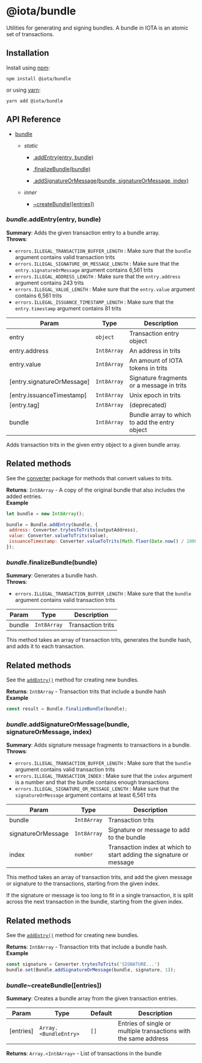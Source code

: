 # @iota/bundle

Utilities for generating and signing bundles.
A bundle in IOTA is an atomic set of transactions.

## Installation

Install using [npm](https://www.npmjs.org/):
```
npm install @iota/bundle
```

or using [yarn](https://yarnpkg.com/):

```
yarn add @iota/bundle
```

## API Reference

    
* [bundle](#module_bundle)

    * _static_
        * [.addEntry(entry, bundle)](#module_bundle.addEntry)

        * [.finalizeBundle(bundle)](#module_bundle.finalizeBundle)

        * [.addSignatureOrMessage(bundle, signatureOrMessage, index)](#module_bundle.addSignatureOrMessage)

    * _inner_
        * [~createBundle([entries])](#module_bundle..createBundle)


<a name="module_bundle.addEntry"></a>

### *bundle*.addEntry(entry, bundle)
**Summary**: Adds the given transaction entry to a bundle array.  
**Throws**:

- <code>errors.ILLEGAL\_TRANSACTION\_BUFFER\_LENGTH</code> : Make sure that the `bundle` argument contains valid transaction trits
- <code>errors.ILLEGAL\_SIGNATURE\_OR\_MESSAGE\_LENGTH</code> : Make sure that the `entry.signatureOrMessage` argument contains 6,561 trits
- <code>errors.ILLEGAL\_ADDRESS\_LENGTH</code> : Make sure that the `entry.address` argument contains 243 trits
- <code>errors.ILLEGAL\_VALUE\_LENGTH</code> : Make sure that the `entry.value` argument contains 6,561 trits
- <code>errors.ILLEGAL\_ISSUANCE\_TIMESTAMP\_LENGTH</code> : Make sure that the `entry.timestamp` argument contains 81 trits


| Param | Type | Description |
| --- | --- | --- |
| entry | <code>object</code> | Transaction entry object |
| entry.address | <code>Int8Array</code> | An address in trits |
| entry.value | <code>Int8Array</code> | An amount of IOTA tokens in trits |
| [entry.signatureOrMessage] | <code>Int8Array</code> | Signature fragments or a message in trits |
| [entry.issuanceTimestamp] | <code>Int8Array</code> | Unix epoch in trits |
| [entry.tag] | <code>Int8Array</code> | (deprecated) |
| bundle | <code>Int8Array</code> | Bundle array to which to add the entry object |

Adds transaction trits in the given entry object to a given bundle array.

## Related methods

See the [converter](https://github.com/iotaledger/iota.js/tree/next/packages/converter) package for methods that convert values to trits.

**Returns**: <code>Int8Array</code> - A copy of the original bundle that also includes the added entries.  
**Example**  
```js
let bundle = new Int8Array();

bundle = Bundle.addEntry(bundle, {
 address: Converter.trytesToTrits(outputAddress),
 value: Converter.valueToTrits(value),
 issuanceTimestamp: Converter.valueToTrits(Math.floor(Date.now() / 1000));
});
```
<a name="module_bundle.finalizeBundle"></a>

### *bundle*.finalizeBundle(bundle)
**Summary**: Generates a bundle hash.  
**Throws**:

- <code>errors.ILLEGAL\_TRANSACTION\_BUFFER\_LENGTH</code> : Make sure that the `bundle` argument contains valid transaction trits


| Param | Type | Description |
| --- | --- | --- |
| bundle | <code>Int8Array</code> | Transaction trits |

This method takes an array of transaction trits, generates the bundle hash, and adds it to each transaction.

## Related methods

See the [`addEntry()`](#module_bundle.addEntry) method for creating new bundles.

**Returns**: <code>Int8Array</code> - Transaction trits that include a bundle hash  
**Example**  
```js
const result = Bundle.finalizeBundle(bundle);
```
<a name="module_bundle.addSignatureOrMessage"></a>

### *bundle*.addSignatureOrMessage(bundle, signatureOrMessage, index)
**Summary**: Adds signature message fragments to transactions in a bundle.  
**Throws**:

- <code>errors.ILLEGAL\_TRANSACTION\_BUFFER\_LENGTH</code> : Make sure that the `bundle` argument contains valid transaction trits
- <code>errors.ILLEGAL\_TRANSACTION\_INDEX</code> : Make sure that the `index` argument is a number and that the bundle contains enough transactions
- <code>errors.ILLEGAL\_SIGNATURE\_OR\_MESSAGE\_LENGTH</code> : Make sure that the `signatureOrMessage` argument contains at least 6,561 trits


| Param | Type | Description |
| --- | --- | --- |
| bundle | <code>Int8Array</code> | Transaction trits |
| signatureOrMessage | <code>Int8Array</code> | Signature or message to add to the bundle |
| index | <code>number</code> | Transaction index at which to start adding the signature or message |

This method takes an array of transaction trits, and add the given message or signature to the transactions, starting from the given index.

If the signature or message is too long to fit in a single transaction, it is split across the next transaction in the bundle, starting from the given index.

## Related methods

See the [`addEntry()`](#module_bundle.addEntry) method for creating new bundles.

**Returns**: <code>Int8Array</code> - Transaction trits that include a bundle hash.  
**Example**  
```js
const signature = Converter.trytesToTrits('SIGNATURE...')
bundle.set(Bundle.addSignatureOrMessage(bundle, signature, 1));
```
<a name="module_bundle..createBundle"></a>

### *bundle*~createBundle([entries])
**Summary**: Creates a bundle array from the given transaction entries.  

| Param | Type | Default | Description |
| --- | --- | --- | --- |
| [entries] | <code>Array.&lt;BundleEntry&gt;</code> | <code>[]</code> | Entries of single or multiple transactions with the same address |

**Returns**: <code>Array.&lt;Int8Array&gt;</code> - List of transactions in the bundle  
